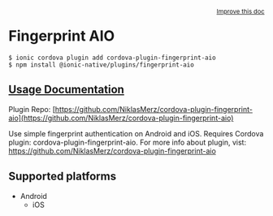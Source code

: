 <a style="float:right;font-size:12px;" href="http://github.com/danielsogl/awesome-cordova-plugins/edit/master/src/@awesome-cordova-plugins/plugins/fingerprint-aio/index.ts#L59">
  Improve this doc
</a>

# Fingerprint AIO

```
$ ionic cordova plugin add cordova-plugin-fingerprint-aio
$ npm install @ionic-native/plugins/fingerprint-aio
```

## [Usage Documentation](https://ionicframework.com/docs/native/fingerprint-aio/)

Plugin Repo: [https://github.com/NiklasMerz/cordova-plugin-fingerprint-aio](https://github.com/NiklasMerz/cordova-plugin-fingerprint-aio)

Use simple fingerprint authentication on Android and iOS.
Requires Cordova plugin: cordova-plugin-fingerprint-aio. For more info about plugin, vist: https://github.com/NiklasMerz/cordova-plugin-fingerprint-aio

## Supported platforms

- Android
  - iOS
